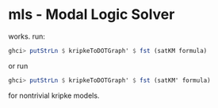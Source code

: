 # mls - Modal Logic Solver


works. run:

```haskell
ghci> putStrLn $ kripkeToDOTGraph' $ fst (satKM formula)
```

or run 

```haskell
ghci> putStrLn $ kripkeToDOTGraph' $ fst (satKM' formula)
```

for nontrivial kripke models.